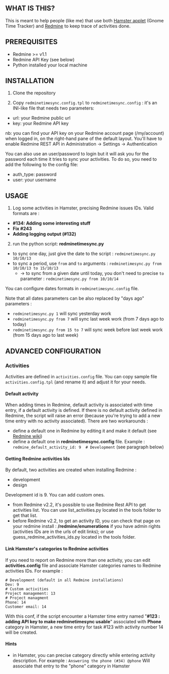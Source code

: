 WHAT IS THIS?
-------------

This is meant to help people (like me) that use both [Hamster applet][1] (Gnome Time Tracker) and [Redmine][2] to keep trace of activities done.


PREREQUISITES
-------------

* Redmine >= v1.1
* Redmine API Key (see below)
* Python installed your local machine


INSTALLATION
------------

1. Clone the repository

2. Copy `redminetimesync.config.tpl` to `redminetimesync.config` : it's an INI-like file that needs two parameters:

 - url: your Redmine public url
 - key: your Redmine API key

  nb: you can find your API key on your Redmine account page (/my/account) when logged in, on the right-hand pane of the default layout.
  You'll have to enable Redmine REST API in Administration -> Settings -> Authentication

  You can also use an user/password to login but it will ask you for the password each time it tries to sync your activities. To do so, you need to add the following to the config file:

 - auth_type: password
 - user: your username


USAGE
-----
1. Log some activities in Hamster, precising Redmine issues IDs. Valid formats are :
 - **#134: Adding some interesting stuff**
 - **Fix #243**
 - **Adding logging output (#132)**

2. run the python script: **redminetimesync.py**
 - to sync one day, just give the date to the script : `redminetimesync.py 10/10/13`
 - to sync a period, use `from` and `to` arguments : `redminetimesync.py from 10/10/13 to 15/10/13`
   - -> to sync from a given date until today, you don't need to precise `to` parameter : `redminetimesync.py from 10/10/14`

You can configure dates formats in `redminetimesync.config` file.

Note that all dates parameters can be also replaced by "days ago" parameters :
 - `redminetimesync.py 1` will sync yesterday work
 - `redminetimesync.py from 7` will sync last week work (from 7 days ago to today)
 - `redminetimesync.py from 15 to 7` will sync week before last week work (from 15 days ago to last week)


ADVANCED CONFIGURATION
----------------------

### Activities

Activities are defined in `activities.config` file. You can copy sample file `activities.config.tpl` (and rename it)
and adjust it for your needs.

#### Default activity

When adding times in Redmine, default activity is associated with time entry, if a default activity is defined. If there is no default activity defined in Redmine, the script will raise an error (because you're trying to add a new time entry with no activity associated). There are two workarounds :

 - define a default one in Redmine by editing it and make it default (see [Redmine wiki][3])
 - define a default one in **redminetimesync.config** file. Example :
   `redmine_default_activity_id: 9  # Development`
   (see paragraph below)

#### Getting Redmine activities Ids
By default, two activities are created when installing Redmine :

  - development
  - design

Development id is 9. You can add custom ones.

  - from Redmine v2.2, it's possible to use Redmine Rest API to get activities list. You can use list_activities.py located in the tools folder to get that list.
  - before Redmine v2.2, to get an activity ID, you can check that page on your redmine install : **/redmine/enumerations** if you have admin rights (activities IDs are in the urls of edit links); or use guess_redmine_activities_ids.py located in the tools folder.

#### Link Hamster's categories to Redmine activities

If you need to report on Redmine more than one activity, you can edit **activities.config** file and associate Hamster categories names to Redmine activities IDs.
For example :

    # Development (default in all Redmine installations)
    Dev: 9
    # Custom activities
    Project management: 13
    # Project managment
    Phone: 14
    Customer email: 14

With this conf, if the script encounter a Hamster time entry named "**#123 : adding API key to make redminetimesync usable**" associated with **Phone** category in Hamster, a new time entry for task #123 with activity number 14 will be created.

#### Hints

  - in Hamster, you can precise category directly while entering activity description. For example :
    `Answering the phone (#34) @phone`
    Will associate that entry to the "phone" category in Hamster


[1]: https://extensions.gnome.org/extension/425/project-hamster-extension/
[2]: http://www.redmine.org/
[3]: http://www.redmine.org/projects/redmine/wiki/RedmineEnumerations
